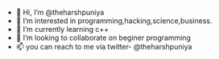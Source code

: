 - 👋 Hi, I’m @theharshpuniya
- 👀 I’m interested in programming,hacking,science,business.
- 🌱 I’m currently learning c++
- 💞️ I’m looking to collaborate on beginer programming
- 📫 you can reach to me via twitter- @theharshpuniya 

<!---
theharshpuniya/theharshpuniya is a ✨ special ✨ repository because its `README.md` (this file) appears on your GitHub profile.
You can click the Preview link to take a look at your changes.
--->
